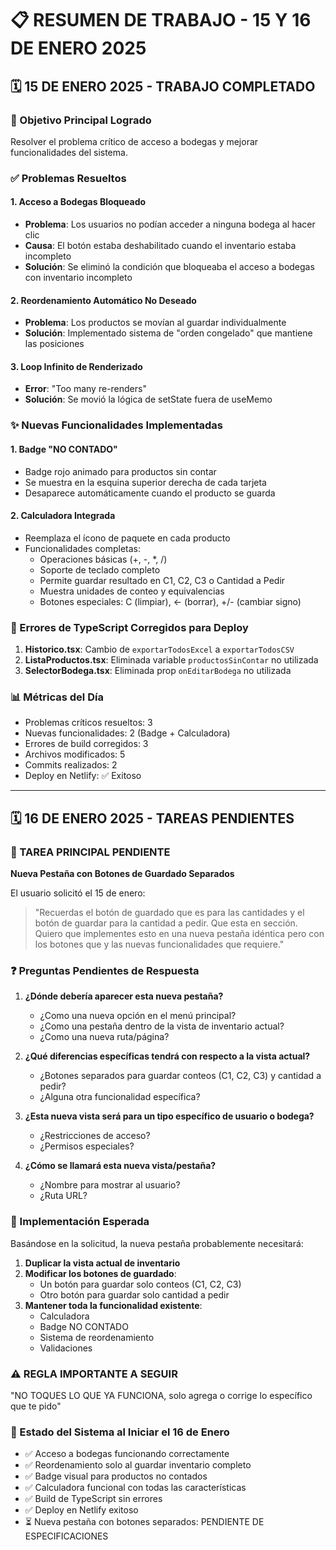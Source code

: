 # 📋 RESUMEN DE TRABAJO - 15 Y 16 DE ENERO 2025

## 🗓️ 15 DE ENERO 2025 - TRABAJO COMPLETADO

### 🎯 Objetivo Principal Logrado
Resolver el problema crítico de acceso a bodegas y mejorar funcionalidades del sistema.

### ✅ Problemas Resueltos

#### 1. **Acceso a Bodegas Bloqueado**
- **Problema**: Los usuarios no podían acceder a ninguna bodega al hacer clic
- **Causa**: El botón estaba deshabilitado cuando el inventario estaba incompleto
- **Solución**: Se eliminó la condición que bloqueaba el acceso a bodegas con inventario incompleto

#### 2. **Reordenamiento Automático No Deseado**
- **Problema**: Los productos se movían al guardar individualmente
- **Solución**: Implementado sistema de "orden congelado" que mantiene las posiciones

#### 3. **Loop Infinito de Renderizado**
- **Error**: "Too many re-renders"
- **Solución**: Se movió la lógica de setState fuera de useMemo

### ✨ Nuevas Funcionalidades Implementadas

#### 1. **Badge "NO CONTADO"**
- Badge rojo animado para productos sin contar
- Se muestra en la esquina superior derecha de cada tarjeta
- Desaparece automáticamente cuando el producto se guarda

#### 2. **Calculadora Integrada**
- Reemplaza el ícono de paquete en cada producto
- Funcionalidades completas:
  - Operaciones básicas (+, -, *, /)
  - Soporte de teclado completo
  - Permite guardar resultado en C1, C2, C3 o Cantidad a Pedir
  - Muestra unidades de conteo y equivalencias
  - Botones especiales: C (limpiar), ← (borrar), +/- (cambiar signo)

### 🚀 Errores de TypeScript Corregidos para Deploy

1. **Historico.tsx**: Cambio de `exportarTodosExcel` a `exportarTodosCSV`
2. **ListaProductos.tsx**: Eliminada variable `productosSinContar` no utilizada
3. **SelectorBodega.tsx**: Eliminada prop `onEditarBodega` no utilizada

### 📊 Métricas del Día
- Problemas críticos resueltos: 3
- Nuevas funcionalidades: 2 (Badge + Calculadora)
- Errores de build corregidos: 3
- Archivos modificados: 5
- Commits realizados: 2
- Deploy en Netlify: ✅ Exitoso

---

## 🗓️ 16 DE ENERO 2025 - TAREAS PENDIENTES

### 📌 TAREA PRINCIPAL PENDIENTE

**Nueva Pestaña con Botones de Guardado Separados**

El usuario solicitó el 15 de enero:
> "Recuerdas el botón de guardado que es para las cantidades y el botón de guardar para la cantidad a pedir. Que esta en sección. Quiero que implementes esto en una nueva pestaña idéntica pero con los botones que y las nuevas funcionalidades que requiere."

### ❓ Preguntas Pendientes de Respuesta

1. **¿Dónde debería aparecer esta nueva pestaña?**
   - ¿Como una nueva opción en el menú principal?
   - ¿Como una pestaña dentro de la vista de inventario actual?
   - ¿Como una nueva ruta/página?

2. **¿Qué diferencias específicas tendrá con respecto a la vista actual?**
   - ¿Botones separados para guardar conteos (C1, C2, C3) y cantidad a pedir?
   - ¿Alguna otra funcionalidad específica?

3. **¿Esta nueva vista será para un tipo específico de usuario o bodega?**
   - ¿Restricciones de acceso?
   - ¿Permisos especiales?

4. **¿Cómo se llamará esta nueva vista/pestaña?**
   - ¿Nombre para mostrar al usuario?
   - ¿Ruta URL?

### 🔧 Implementación Esperada

Basándose en la solicitud, la nueva pestaña probablemente necesitará:

1. **Duplicar la vista actual de inventario**
2. **Modificar los botones de guardado**:
   - Un botón para guardar solo conteos (C1, C2, C3)
   - Otro botón para guardar solo cantidad a pedir
3. **Mantener toda la funcionalidad existente**:
   - Calculadora
   - Badge NO CONTADO
   - Sistema de reordenamiento
   - Validaciones

### ⚠️ REGLA IMPORTANTE A SEGUIR
"NO TOQUES LO QUE YA FUNCIONA, solo agrega o corrige lo específico que te pido"

### 📝 Estado del Sistema al Iniciar el 16 de Enero
- ✅ Acceso a bodegas funcionando correctamente
- ✅ Reordenamiento solo al guardar inventario completo
- ✅ Badge visual para productos no contados
- ✅ Calculadora funcional con todas las características
- ✅ Build de TypeScript sin errores
- ✅ Deploy en Netlify exitoso
- ⏳ Nueva pestaña con botones separados: PENDIENTE DE ESPECIFICACIONES